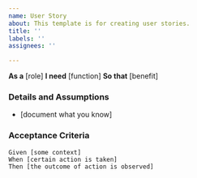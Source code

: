 ```yaml
---
name: User Story
about: This template is for creating user stories.
title: ''
labels: ''
assignees: ''

---
```


**As a** [role]
**I need** [function]
**So that** [benefit]

### Details and Assumptions
* [document what you know]


### Acceptance Criteria

```gherkin
Given [some context]
When [certain action is taken]
Then [the outcome of action is observed]
```
